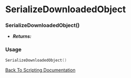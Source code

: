 # SerializeDownloadedObject

### SerializeDownloadedObject()
- ***Returns:*** 

### Usage

```Lua
SerializeDownloadedObject()
```


[Back To Scripting Documentation](../README.md)

